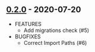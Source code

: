 ## [0.2.0](https://gitea.com/gitea/gitea-vet/pulls?q=&type=all&state=closed&milestone=1272) - 2020-07-20

* FEATURES
  * Add migrations check (#5)
* BUGFIXES
  * Correct Import Paths (#6)
